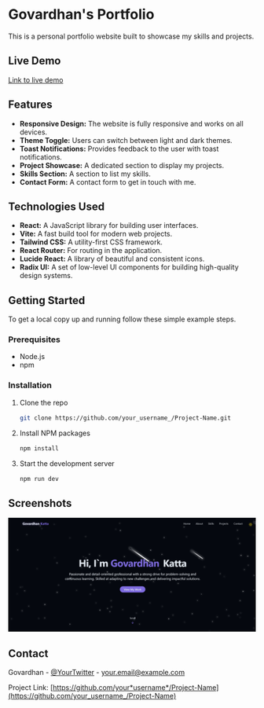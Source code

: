 # Govardhan's Portfolio

This is a personal portfolio website built to showcase my skills and projects.

## Live Demo

[Link to live demo](https://govardhanportfolio.vercel.app/)

## Features

- **Responsive Design:** The website is fully responsive and works on all devices.
- **Theme Toggle:** Users can switch between light and dark themes.
- **Toast Notifications:** Provides feedback to the user with toast notifications.
- **Project Showcase:** A dedicated section to display my projects.
- **Skills Section:** A section to list my skills.
- **Contact Form:** A contact form to get in touch with me.

## Technologies Used

- **React:** A JavaScript library for building user interfaces.
- **Vite:** A fast build tool for modern web projects.
- **Tailwind CSS:** A utility-first CSS framework.
- **React Router:** For routing in the application.
- **Lucide React:** A library of beautiful and consistent icons.
- **Radix UI:** A set of low-level UI components for building high-quality design systems.

## Getting Started

To get a local copy up and running follow these simple example steps.

### Prerequisites

- Node.js
- npm

### Installation

1.  Clone the repo
    ```sh
    git clone https://github.com/your_username_/Project-Name.git
    ```
2.  Install NPM packages
    ```sh
    npm install
    ```
3.  Start the development server
    ```sh
    npm run dev
    ```

## Screenshots

![Screenshot of the project](./coverImage.png)

## Contact

Govardhan - [@YourTwitter](https://twitter.com/your_twitter) - your.email@example.com

Project Link: [https://github.com/your*username*/Project-Name](https://github.com/your_username_/Project-Name)
